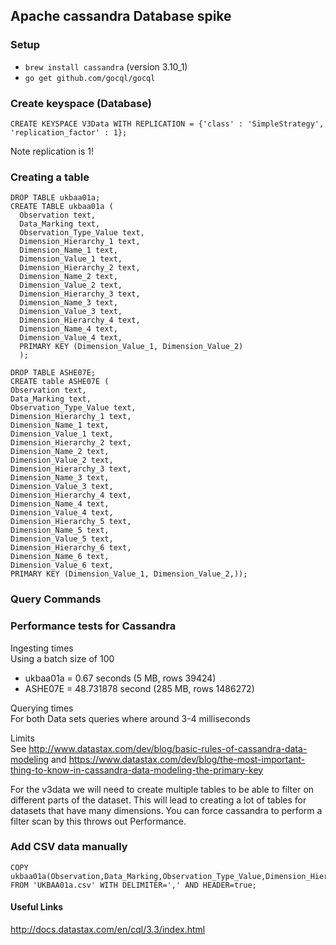 ## Apache cassandra Database spike

### Setup
* ```brew install cassandra``` (version 3.10_1)
* ```go get github.com/gocql/gocql```

### Create keyspace (Database)
```
CREATE KEYSPACE V3Data WITH REPLICATION = {'class' : 'SimpleStrategy', 'replication_factor' : 1};
```
Note replication is 1!

### Creating a table
```
DROP TABLE ukbaa01a;
CREATE TABLE ukbaa01a (
  Observation text,
  Data_Marking text,
  Observation_Type_Value text,
  Dimension_Hierarchy_1 text,
  Dimension_Name_1 text,
  Dimension_Value_1 text,
  Dimension_Hierarchy_2 text,
  Dimension_Name_2 text,
  Dimension_Value_2 text,
  Dimension_Hierarchy_3 text,
  Dimension_Name_3 text,
  Dimension_Value_3 text,
  Dimension_Hierarchy_4 text,
  Dimension_Name_4 text,
  Dimension_Value_4 text,
  PRIMARY KEY (Dimension_Value_1, Dimension_Value_2)
  );
```
```
DROP TABLE ASHE07E;
CREATE table ASHE07E (
Observation text,
Data_Marking text,
Observation_Type_Value text,
Dimension_Hierarchy_1 text,
Dimension_Name_1 text,
Dimension_Value_1 text,
Dimension_Hierarchy_2 text,
Dimension_Name_2 text,
Dimension_Value_2 text,
Dimension_Hierarchy_3 text,
Dimension_Name_3 text,
Dimension_Value_3 text,
Dimension_Hierarchy_4 text,
Dimension_Name_4 text,
Dimension_Value_4 text,
Dimension_Hierarchy_5 text,
Dimension_Name_5 text,
Dimension_Value_5 text,
Dimension_Hierarchy_6 text,
Dimension_Name_6 text,
Dimension_Value_6 text,
PRIMARY KEY (Dimension_Value_1, Dimension_Value_2,));
```

### Query Commands


### Performance tests for Cassandra
Ingesting times    
Using a batch size of 100  
* ukbaa01a = 0.67 seconds (5 MB, rows 39424)
* ASHE07E = 48.731878 second (285 MB, rows 1486272)

Querying times  
For both Data sets queries where around 3-4 milliseconds 

Limits  
See http://www.datastax.com/dev/blog/basic-rules-of-cassandra-data-modeling and https://www.datastax.com/dev/blog/the-most-important-thing-to-know-in-cassandra-data-modeling-the-primary-key

For the v3data we will need to create multiple tables to be able to filter on different parts of the 
dataset. This will lead to creating a lot of tables for datasets that have many dimensions. You can force cassandra
to perform a filter scan by this throws out Performance.

### Add CSV data manually 
```
COPY ukbaa01a(Observation,Data_Marking,Observation_Type_Value,Dimension_Hierarchy_1,Dimension_Name_1,Dimension_Value_1,Dimension_Hierarchy_2,Dimension_Name_2,Dimension_Value_2,Dimension_Hierarchy_3,Dimension_Name_3,Dimension_Value_3,Dimension_Hierarchy_4,Dimension_Name_4,Dimension_Value_4) FROM 'UKBAA01a.csv' WITH DELIMITER=',' AND HEADER=true;
```
#### Useful Links
http://docs.datastax.com/en/cql/3.3/index.html